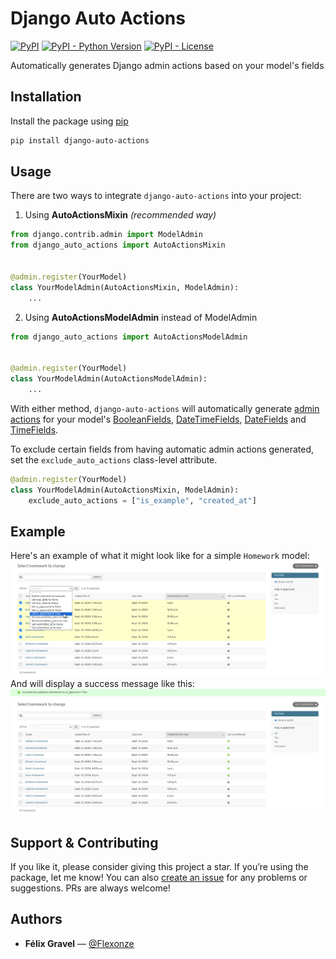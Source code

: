 # Django Auto Actions

[![PyPI](https://img.shields.io/pypi/v/django-auto-actions?style=flat-square)](https://pypi.python.org/pypi/django-auto-actions/)
[![PyPI - Python Version](https://img.shields.io/pypi/pyversions/django-auto-actions?style=flat-square)](https://pypi.python.org/pypi/django-auto-actions/)
[![PyPI - License](https://img.shields.io/pypi/l/django-auto-actions?style=flat-square)](https://pypi.python.org/pypi/django-auto-actions/)

Automatically generates Django admin actions based on your model's fields

## Installation

Install the package using [pip](https://pip.pypa.io/en/stable/)

```bash
pip install django-auto-actions
```

## Usage

There are two ways to integrate `django-auto-actions` into your project:

1. Using **AutoActionsMixin** *(recommended way)*

```python
from django.contrib.admin import ModelAdmin
from django_auto_actions import AutoActionsMixin


@admin.register(YourModel)
class YourModelAdmin(AutoActionsMixin, ModelAdmin):
    ...
```

2. Using **AutoActionsModelAdmin** instead of ModelAdmin

```python
from django_auto_actions import AutoActionsModelAdmin


@admin.register(YourModel)
class YourModelAdmin(AutoActionsModelAdmin):
    ...
```

With either method, `django-auto-actions` will automatically generate [admin actions](https://docs.djangoproject.com/en/dev/ref/contrib/admin/actions/#admin-actions) for your model's [BooleanFields](https://docs.djangoproject.com/fr/4.2/ref/models/fields/#booleanfield), [DateTimeFields](https://docs.djangoproject.com/fr/4.2/ref/models/fields/#datetimefield), [DateFields](https://docs.djangoproject.com/fr/4.2/ref/models/fields/#datefield) and [TimeFields](https://docs.djangoproject.com/fr/4.2/ref/models/fields/#timefield).

To exclude certain fields from having automatic admin actions generated, set the `exclude_auto_actions` class-level attribute.

```python
@admin.register(YourModel)
class YourModelAdmin(AutoActionsMixin, ModelAdmin):
    exclude_auto_actions = ["is_example", "created_at"]
```

## Example

Here's an example of what it might look like for a simple `Homework` model:  
![Example auto actions](https://github.com/Flexonze/django-auto-actions/raw/main/images/example_actions.png)  
And will display a success message like this:  
![Example success message](https://github.com/Flexonze/django-auto-actions/raw/main/images/example_success_message.png)

## Support & Contributing

If you like it, please consider giving this project a star. If you’re using the package, let me know! You can also [create an issue](https://github.com/Flexonze/django-auto-actions/issues/new) for any problems or suggestions. PRs are always welcome!

## Authors

- **Félix Gravel** — [@Flexonze](https://www.github.com/flexonze)
